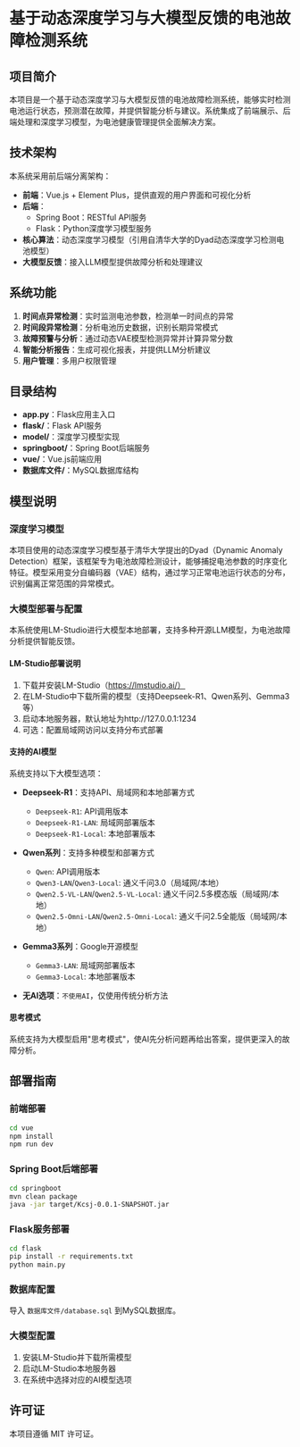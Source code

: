 # 基于动态深度学习与大模型反馈的电池故障检测系统

## 项目简介

本项目是一个基于动态深度学习与大模型反馈的电池故障检测系统，能够实时检测电池运行状态，预测潜在故障，并提供智能分析与建议。系统集成了前端展示、后端处理和深度学习模型，为电池健康管理提供全面解决方案。

## 技术架构

本系统采用前后端分离架构：

- **前端**：Vue.js + Element Plus，提供直观的用户界面和可视化分析
- **后端**：
  - Spring Boot：RESTful API服务
  - Flask：Python深度学习模型服务
- **核心算法**：动态深度学习模型（引用自清华大学的Dyad动态深度学习检测电池模型）
- **大模型反馈**：接入LLM模型提供故障分析和处理建议

## 系统功能

1. **时间点异常检测**：实时监测电池参数，检测单一时间点的异常
2. **时间段异常检测**：分析电池历史数据，识别长期异常模式
3. **故障预警与分析**：通过动态VAE模型检测异常并计算异常分数
4. **智能分析报告**：生成可视化报表，并提供LLM分析建议
5. **用户管理**：多用户权限管理

## 目录结构

- **app.py**：Flask应用主入口
- **flask/**：Flask API服务
- **model/**：深度学习模型实现
- **springboot/**：Spring Boot后端服务
- **vue/**：Vue.js前端应用
- **数据库文件/**：MySQL数据库结构

## 模型说明

### 深度学习模型
本项目使用的动态深度学习模型基于清华大学提出的Dyad（Dynamic Anomaly Detection）框架，该框架专为电池故障检测设计，能够捕捉电池参数的时序变化特征。模型采用变分自编码器（VAE）结构，通过学习正常电池运行状态的分布，识别偏离正常范围的异常模式。

### 大模型部署与配置
本系统使用LM-Studio进行大模型本地部署，支持多种开源LLM模型，为电池故障分析提供智能反馈。

#### LM-Studio部署说明
1. 下载并安装LM-Studio（https://lmstudio.ai/）
2. 在LM-Studio中下载所需的模型（支持Deepseek-R1、Qwen系列、Gemma3等）
3. 启动本地服务器，默认地址为http://127.0.0.1:1234
4. 可选：配置局域网访问以支持分布式部署

#### 支持的AI模型
系统支持以下大模型选项：
- **Deepseek-R1**：支持API、局域网和本地部署方式
  - `Deepseek-R1`: API调用版本
  - `Deepseek-R1-LAN`: 局域网部署版本
  - `Deepseek-R1-Local`: 本地部署版本
  
- **Qwen系列**：支持多种模型和部署方式
  - `Qwen`: API调用版本
  - `Qwen3-LAN`/`Qwen3-Local`: 通义千问3.0（局域网/本地）
  - `Qwen2.5-VL-LAN`/`Qwen2.5-VL-Local`: 通义千问2.5多模态版（局域网/本地）
  - `Qwen2.5-Omni-LAN`/`Qwen2.5-Omni-Local`: 通义千问2.5全能版（局域网/本地）

- **Gemma3系列**：Google开源模型
  - `Gemma3-LAN`: 局域网部署版本
  - `Gemma3-Local`: 本地部署版本

- **无AI选项**：`不使用AI`，仅使用传统分析方法

#### 思考模式
系统支持为大模型启用"思考模式"，使AI先分析问题再给出答案，提供更深入的故障分析。

## 部署指南

### 前端部署

```bash
cd vue
npm install
npm run dev
```

### Spring Boot后端部署

```bash
cd springboot
mvn clean package
java -jar target/Kcsj-0.0.1-SNAPSHOT.jar
```

### Flask服务部署

```bash
cd flask
pip install -r requirements.txt
python main.py
```

### 数据库配置

导入 `数据库文件/database.sql` 到MySQL数据库。

### 大模型配置

1. 安装LM-Studio并下载所需模型
2. 启动LM-Studio本地服务器
3. 在系统中选择对应的AI模型选项

## 许可证

本项目遵循 MIT 许可证。 

